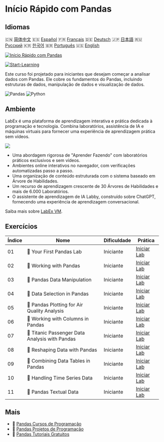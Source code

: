 # Início Rápido com Pandas

## Idiomas

🇨🇳 [简体中文](README_zh.md) 🇪🇸 [Español](README_es.md) 🇫🇷 [Français](README_fr.md) 🇩🇪 [Deutsch](README_de.md) 🇯🇵 [日本語](README_ja.md) 🇷🇺 [Русский](README_ru.md) 🇰🇷 [한국어](README_ko.md) 🇧🇷 [Português](README_pt.md) 🇺🇸 [English](README.md) 

[![Início Rápido com Pandas](https://cover-creator.labex.io/quick-start-with-pandas.png?lang=pt)](https://labex.io/pt/courses/quick-start-with-pandas)

[![Start-Learning](https://img.shields.io/badge/Start-Learning-whitesmoke?style=for-the-badge)](https://labex.io/pt/courses/quick-start-with-pandas)

Este curso foi projetado para iniciantes que desejam começar a analisar dados com Pandas. Ele cobre os fundamentos do Pandas, incluindo estruturas de dados, manipulação de dados e visualização de dados.

![Pandas](https://img.shields.io/badge/Pandas-whitesmoke?style=for-the-badge&logo=pandas)
![Python](https://img.shields.io/badge/Python-whitesmoke?style=for-the-badge&logo=python)


## Ambiente

LabEx é uma plataforma de aprendizagem interativa e prática dedicada à programação e tecnologia. Combina laboratórios, assistência de IA e máquinas virtuais para fornecer uma experiência de aprendizagem prática sem vídeos.

![](https://tutorial-screenshot.getvm.io/images/vm-1725247253.png)

- Uma abordagem rigorosa de "Aprender Fazendo" com laboratórios práticos exclusivos e sem vídeos.
- Ambientes online interativos no navegador, com verificações automatizadas passo a passo.
- Uma organização de conteúdo estruturada com o sistema baseado em Árvore de Habilidades.
- Um recurso de aprendizagem crescente de 30 Árvores de Habilidades e mais de 6.000 Laboratórios.
- O assistente de aprendizagem de IA Labby, construído sobre ChatGPT, fornecendo uma experiência de aprendizagem conversacional.

Saiba mais sobre [LabEx VM](https://support.labex.io/using-labex/virtual-machine).

## Exercícios

|   Índice | Nome                                           | Dificuldade   | Prática                                                                                                                          |
|----------|------------------------------------------------|---------------|----------------------------------------------------------------------------------------------------------------------------------|
|       01 | 📖 Your First Pandas Lab                       | Iniciante     | <a target='_blank' href='https://labex.io/pt/tutorials/pandas-your-first-pandas-lab-92727'>Iniciar Lab</a>                       |
|       02 | 📖 Working with Pandas                         | Iniciante     | <a target='_blank' href='https://labex.io/pt/tutorials/python-working-with-pandas-65430'>Iniciar Lab</a>                         |
|       03 | 📖 Pandas Data Manipulation                    | Iniciante     | <a target='_blank' href='https://labex.io/pt/tutorials/python-pandas-data-manipulation-65431'>Iniciar Lab</a>                    |
|       04 | 📖 Data Selection in Pandas                    | Iniciante     | <a target='_blank' href='https://labex.io/pt/tutorials/python-data-selection-in-pandas-65432'>Iniciar Lab</a>                    |
|       05 | 📖 Pandas Plotting for Air Quality Analysis    | Iniciante     | <a target='_blank' href='https://labex.io/pt/tutorials/python-pandas-plotting-for-air-quality-analysis-65433'>Iniciar Lab</a>    |
|       06 | 📖 Working with Columns in Pandas              | Iniciante     | <a target='_blank' href='https://labex.io/pt/tutorials/python-working-with-columns-in-pandas-65434'>Iniciar Lab</a>              |
|       07 | 📖 Titanic Passenger Data Analysis with Pandas | Iniciante     | <a target='_blank' href='https://labex.io/pt/tutorials/python-titanic-passenger-data-analysis-with-pandas-65435'>Iniciar Lab</a> |
|       08 | 📖 Reshaping Data with Pandas                  | Iniciante     | <a target='_blank' href='https://labex.io/pt/tutorials/python-reshaping-data-with-pandas-65436'>Iniciar Lab</a>                  |
|       09 | 📖 Combining Data Tables in Pandas             | Iniciante     | <a target='_blank' href='https://labex.io/pt/tutorials/python-combining-data-tables-in-pandas-65437'>Iniciar Lab</a>             |
|       10 | 📖 Handling Time Series Data                   | Iniciante     | <a target='_blank' href='https://labex.io/pt/tutorials/python-handling-time-series-data-65438'>Iniciar Lab</a>                   |
|       11 | 📖 Pandas Textual Data                         | Iniciante     | <a target='_blank' href='https://labex.io/pt/tutorials/python-pandas-textual-data-65439'>Iniciar Lab</a>                         |

## Mais

- 🔗 [Pandas Cursos de Programação](https://github.com/labex-labs/awesome-programming-courses)
- 🔗 [Pandas Projetos de Programação](https://github.com/labex-labs/awesome-programming-projects)
- 🔗 [Pandas Tutoriais Gratuitos](https://github.com/labex-labs/pandas-free-tutorials)

